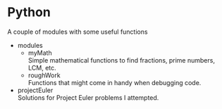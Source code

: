 # Python
A couple of modules with some useful functions

- modules
  - myMath </br>
    Simple mathematical functions to find fractions, prime numbers, LCM, etc.
  - roughWork </br>
    Functions that might come in handy when debugging code.
- projectEuler </br>
  Solutions for Project Euler problems I attempted.
